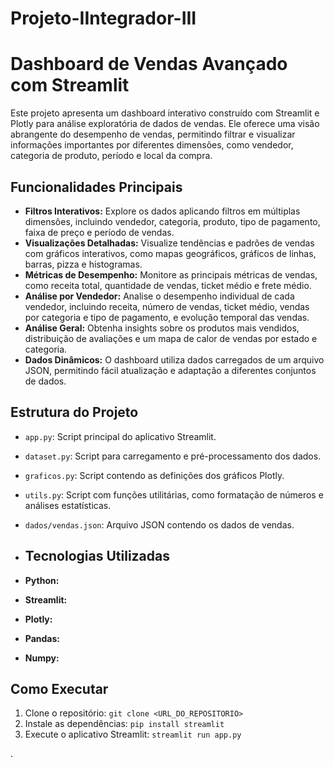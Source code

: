 # Projeto-IIntegrador-III
# Dashboard de Vendas Avançado com Streamlit

Este projeto apresenta um dashboard interativo construído com Streamlit e Plotly para análise exploratória de dados de vendas.  Ele oferece uma visão abrangente do desempenho de vendas, permitindo filtrar e visualizar informações importantes por diferentes dimensões, como vendedor, categoria de produto, período e local da compra.

## Funcionalidades Principais

* **Filtros Interativos:** Explore os dados aplicando filtros em múltiplas dimensões, incluindo vendedor, categoria, produto, tipo de pagamento, faixa de preço e período de vendas.
* **Visualizações Detalhadas:** Visualize tendências e padrões de vendas com gráficos interativos, como mapas geográficos, gráficos de linhas, barras, pizza e histogramas.
* **Métricas de Desempenho:** Monitore as principais métricas de vendas, como receita total, quantidade de vendas, ticket médio e frete médio.
* **Análise por Vendedor:** Analise o desempenho individual de cada vendedor, incluindo receita, número de vendas, ticket médio, vendas por categoria e tipo de pagamento, e evolução temporal das vendas.
* **Análise Geral:** Obtenha insights sobre os produtos mais vendidos, distribuição de avaliações e um mapa de calor de vendas por estado e categoria.
* **Dados Dinâmicos:** O dashboard utiliza dados carregados de um arquivo JSON, permitindo fácil atualização e adaptação a diferentes conjuntos de dados.



## Estrutura do Projeto

* `app.py`: Script principal do aplicativo Streamlit.
* `dataset.py`: Script para carregamento e pré-processamento dos dados.
* `graficos.py`: Script contendo as definições dos gráficos Plotly.
* `utils.py`: Script com funções utilitárias, como formatação de números e análises estatísticas.
* `dados/vendas.json`: Arquivo JSON contendo os dados de vendas.

* ## Tecnologias Utilizadas

* **Python:** 
* **Streamlit:** 
* **Plotly:** 
* **Pandas:** 
* **Numpy:** 

## Como Executar

1. Clone o repositório: `git clone <URL_DO_REPOSITORIO>`
2. Instale as dependências: `pip install streamlit`
3. Execute o aplicativo Streamlit: `streamlit run app.py`






.
